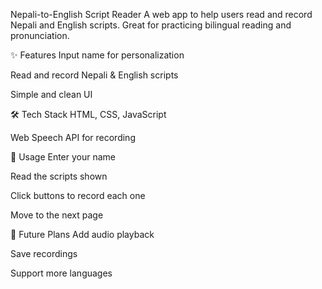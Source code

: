 Nepali-to-English Script Reader
A web app to help users read and record Nepali and English scripts. Great for practicing bilingual reading and pronunciation.

✨ Features
Input name for personalization

Read and record Nepali & English scripts

Simple and clean UI

🛠 Tech Stack
HTML, CSS, JavaScript

Web Speech API for recording

🚀 Usage
Enter your name

Read the scripts shown

Click buttons to record each one

Move to the next page

📌 Future Plans
Add audio playback

Save recordings

Support more languages
